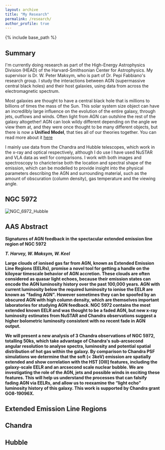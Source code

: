 ```yaml
---
layout: archive
title: "My Research"
permalink: /research/
author_profile: true
---
```

{% include base_path %}


<h2>Summary </h2>

I'm currently doing research as part of the High-Energy Astrophysics Division (HEAD) of the Harvard-Smithsonian Center for Astrophysics. My supervisor is Dr. W. Peter Maksym, who is part of Dr. Pepi Fabbiano's research group. I study the interactions between AGN (supermassive central black holes) and their host galaxies, using data from across the electromagnetic spectrum. 
  
Most galaxies are thought to have a central black hole that is millions to billions of times the mass of the Sun. This solar system size object can have an incredilbly large influence on the evolution of the entire galaxy, through jets, outflows and winds. Often light from AGN can outshine the rest of the galaxy altogether! AGN can look wildy different depending on the angle we view them at, and they were once thought to be many different objects, but there is now a <b>Unified Model</b>, that ties all of our theories together. You can read more about it [here](https://www.thomas-harvey.com/posts/2021/AGN/)
  
I mainly use data from the Chandra and Hubble telescopes, which work in the x-ray and optical respectively, although I do use I have used NuSTAR and VLA data as well for comparisons. I work with both images and spectroscopy to charicterise both the location and spectral shape of the emission, which can be modelled to provide insight into the physical parameters describing the AGN and surrounding material, such as the amount of obscuration (column density), gas temperature and the viewing angle. 
<h2>NGC 5972</h2>

![NGC_6972_Hubble](http://www.thomas-harvey.com/images/ngc597_hubble_small.jpg)

  <h2> AAS Abstract </h2>

<b> Signatures of AGN feedback in the spectacular extended emission line region of NGC 5972 <b>

<i>T. Harvey, W. Maksym, W. Keel</i>


Large clouds of ionised gas far from AGN, known as Extended Emission Line Regions (EELRs), promise a novel tool for getting a handle on the kiloyear timescale behavior of AGN accretion. These clouds are often considered as quasar light echoes, because their emission states can encode the AGN luminosity history over the past 100,000 years. AGN with current luminosity below the required luminosity to ionise the EELR are known as "fading AGN". However sometimes they can be spoofed by an obscured AGN with high column density, which are themselves important laboratories for studying AGN feedback. NGC 5972 contains the most extended known EELR and was thought to be a faded AGN, but new x-ray luminosity estimates from NuSTAR and Chandra observations suggest a higher bolometric luminosity consistent with no recent fade in AGN output. 

We will present a new analysis of 3 Chandra observations of NGC 5972, totalling 50ks, which take advantage of Chandra's sub-arcsecond angular resolution to analyse spectra, luminosity and potential spatial distribution of hot gas within the galaxy. By comparison to Chandra PSF simulations we determine that the soft (< 3keV) emission are spatially extended and show correlation with the HST [OIII] features, including the galaxy-scale EELR and an arcsecond scale nuclear bubble. We are investigating the role of the AGN, jets and possible winds in exciting these features. This will help us understand the processes that can falsify fading AGN via EELRs, and allow us to reexamine the “light echo” luminosity history of this galaxy. This work is supported by Chandra grant GO8-19096X.



<h2>Extended Emission Line Regions</h2>


<h2>Chandra</h2>
  
  
<h2>Hubble</h2>



